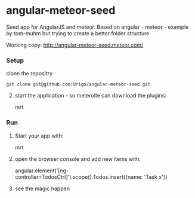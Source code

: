 angular-meteor-seed
===================

Seed app for AngularJS and meteor.
Based on angular - meteor - example by tom-muhm but trying to create a better folder structure.

Working copy:  http://angular-meteor-seed.meteor.com/

### Setup

clone the repositry

    git clone git@github.com:Urigo/angular-meteor-seed.git
    
2) start the application - so meteroite can download the plugins:

    mrt

### Run

1) Start your app with: 

    mrt

2) open the browser console and add new items with:

    angular.element('[ng-controller=TodosCtrl]').scope().Todos.insert({name: 'Task x'})

3) see the magic happen
